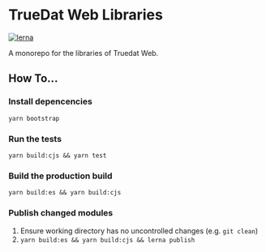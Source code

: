 # TrueDat Web Libraries

[![lerna](https://img.shields.io/badge/maintained%20with-lerna-cc00ff.svg)](https://lernajs.io/)

A monorepo for the libraries of Truedat Web.

## How To...

### Install depencencies

`yarn bootstrap`

### Run the tests

`yarn build:cjs && yarn test`

### Build the production build

`yarn build:es && yarn build:cjs`

### Publish changed modules

1.  Ensure working directory has no uncontrolled changes (e.g. `git clean`)
1.  `yarn build:es && yarn build:cjs && lerna publish`
